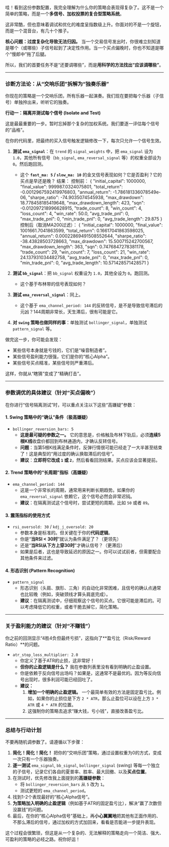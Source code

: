 

哇！看到这份参数配置，我完全理解为什么你的策略会表现得复杂了。这不是一个简单的策略，而是一个**多信号、加权投票的复合型策略系统**。

这非常酷，但也意味着调试和优化的难度呈指数级上升。你面对的不是一个旋钮，而是一个混音台，有几十个推子。

**核心问题：过度复杂化导致无法归因。**
当一个交易信号发出时，你很难立刻知道是哪个（或哪些）子信号起到了决定性作用。当一个买点偏晚时，你也不知道是哪个“慢郎中”拖了后腿。

所以，我们的首要任务不是“还要调哪些”，而是**用科学的方法找出“应该调哪些”**。

---

### 诊断方法论：从“交响乐团”拆解为“独奏乐器”

你现在的策略是一个交响乐团，所有乐器一起演奏。我们现在要把每个乐器（子信号）单独拎出来，听听它的独奏。

**行动一：隔离并测试每个信号 (Isolate and Test)**

这是最最重要的一步。暂时忘掉那个复杂的加权系统。我们要逐一评估每个信号的“品格”。

在你的代码里，把最终的买入信号触发逻辑修改一下，每次只允许一个信号生效。

1.  **测试 `ema_signal`**：在 `trend` 的 `signal_weights` 中，把 `ema_signal` 设为 `1.0`，其他所有信号（`bb_signal`, `ema_reversal_signal` 等）的权重全部设为 `0`。然后跑回测。
    *   这个 **`fast_ma: 5` / `slow_ma: 10`** 的金叉信号表现如何？它是否盈利？它的买点是早还是晚？
    结果：
    控制前：
    {
    "initial_capital": 1000000,
    "final_value": 999987.0324075801,
    "total_return": -0.0012967592419976803,
    "annual_return": -1.786181336078549e-06,
    "sharpe_ratio": -74.9035074545938,
    "max_drawdown": 18.778458185419648,
    "max_drawdown_length": 423,
    "sqn": -0.012097218996628915,
    "trade_count": 8,
    "win_count": 4,
    "loss_count": 4,
    "win_rate": 50.0,
    "avg_trade_pnl": 0,
    "max_trade_pnl": 0,
    "min_trade_pnl": 0,
    "avg_trade_length": 29.875
}
    控制后（取消MA200过滤）：
    {
    "initial_capital": 1000000,
    "final_value": 1001661.7041863599,
    "total_return": 0.16617041863598025,
    "annual_return": 0.00022869491508552644,
    "sharpe_ratio": -38.43828503728663,
    "max_drawdown": 15.500715242700567,
    "max_drawdown_length": 363,
    "sqn": 0.7476847278381178,
    "trade_count": 29,
    "win_count": 7,
    "loss_count": 21,
    "win_rate": 24.137931034482758,
    "avg_trade_pnl": 0,
    "max_trade_pnl": 0,
    "min_trade_pnl": 0,
    "avg_trade_length": 10.571428571428571
}

    
2.  **测试 `bb_signal`**：把 `bb_signal` 权重设为 `1.0`，其他全设为 `0`。跑回测。
    *   这个基于布林带的信号表现如何？
3.  **测试 `ema_reversal_signal`**：同上。
    *   这个基于 `ema_channel_period: 144` 的反转信号，是不是导致信号滞后的元凶？144周期非常长，天生滞后，很有可能是它。
4.  **对 `swing` 策略也做同样的事**：单独测试 `bollinger_signal`，单独测试 `pattern_signal` 等。

做完这一步，你可能会发现：
*   某些信号本身就是亏钱的，它们是“噪音制造者”。
*   某些信号盈利能力很强，它们是你的“核心Alpha”。
*   某些信号买点精准，某些信号则严重滞后。

这样，你就从“瞎猜”变成了“精确打击”。

---

### 参数调优的具体建议（针对“买点偏晚”）

在你进行“信号隔离测试”时，可以重点关注以下这些“高嫌疑”参数：

#### 1. Swing 策略中的“确认”条件（极高嫌疑）

*   `bollinger_reversion_bars: 5`
    *   **这是最可疑的参数之一。** 它的意思是，价格触及布林下轨后，必须**连续5根K线**收盘价都回到布林通道内，才确认反转信号。
    *   **问题**：当第5根K线满足条件时，反弹行情很可能已经走了一大半甚至结束了！这是典型的“用过度的确认换取滞后的信号”。
    *   **建议**：**立即将它改成 `1` 或 `2`**，然后看看回测结果。买点应该会显著提前。

#### 2. Trend 策略中的“长周期”指标（高嫌疑）

*   `ema_channel_period: 144`
    *   这是一个非常长的周期，通常用来判断长期趋势。如果你的 `ema_reversal_signal` 依赖它，这个信号必然会非常迟钝。
    *   **建议**：在隔离测试这个信号时，尝试更短的周期，比如 `50` 或者 `89`。

#### 3. 震荡指标的使用方式

*   `rsi_oversold: 30` / `kdj_j_oversold: 20`
    *   参数本身是标准的。但关键在于你的**代码逻辑**。
    *   你是“**当RSI < 30时**”就认为条件满足了？（更领先）
    *   还是“**当RSI从下方上穿30时**”才确认信号？（更滞后）
    *   如果是后者，这也是导致延迟的原因之一。你可以试试前者，但需要配合其他条件来过滤。

#### 4. 形态识别 (Pattern Recognition)

*   `pattern_signal`
    *   形态识别（头肩、旗形、三角）的自动化非常困难，且信号的确认点通常也比较晚（例如，突破颈线才算头肩底完成）。
    *   **建议**：在隔离测试中，仔细观察这个信号的买点。它很可能是滞后的。可以考虑降低它的权重，或者干脆去掉它，简化策略。

---

### 关于盈利能力的建议（针对“不赚钱”）

你之前的回测显示“4胜4负但最终亏损”，这指向了**盈亏比（Risk/Reward Ratio）**的问题。

*   `atr_stop_loss_multiplier: 2.0`
    *   你定义了基于ATR的止损，这非常好！
    *   **但你的止盈逻辑是什么？** 我在参数列表里没有看到明确的止盈设置。
    *   你是依赖于反向信号出场吗？如果是，这通常不是最优的。因为等反向信号出现时，很多利润可能已经回吐了。
    *   **建议：**
        1.  **增加一个明确的止盈逻辑。** 一个最简单有效的方法是固定盈亏比。例如，如果你的止损位是下方 `2 * ATR`，那么止盈位可以设在上方 `3 * ATR` 或 `4 * ATR` 的位置。
        2.  这强制你的策略去追求“赚大钱，亏小钱”，直接改善盈亏比。

---

### 总结与行动计划

不要再随机调参数了。请遵循以下步骤：

1.  **简化！简化！简化！** 把你的“交响乐团”策略，通过设置权重为0的方式，变成一次只有一个乐器独奏。
2.  **逐一测试** `ema_signal`, `bb_signal`, `bollinger_signal` (swing) 等每一个独立的子信号，记录它们各自的夏普率、胜率、最大回撤、以及**买点位置**。
3.  在测试时，优先修改我上面提到的**高嫌疑参数**：
    *   将 `bollinger_reversion_bars` 从 `5` 改为 `1`。
    *   测试更短的 `ema_channel_period`。
4.  找到1-2个表现最好的“核心Alpha信号”。
5.  **为策略加入明确的止盈逻辑**（例如基于ATR的固定盈亏比），解决“赢了次数但没赢钱”的问题。
6.  最后，在你的“核心Alpha信号”基础上，再**小心翼翼地**把其他有正面作用的、不那么滞后的信号，通过加权的方式加回来，看看是否能进一步提升表现。

这个过程会很繁琐，但这是从一个复杂的、无法解释的策略走向一个简洁、强大、可盈利的策略的必经之路。祝你好运！